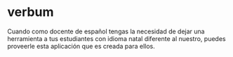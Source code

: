 # verbum

Cuando como docente de español tengas la necesidad de dejar una herramienta a tus estudiantes con idioma natal diferente al nuestro, puedes proveerle esta aplicación que es creada para ellos.
